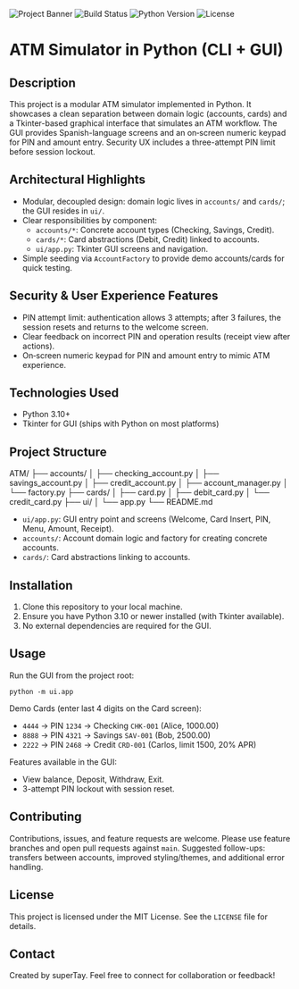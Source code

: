 ![Project Banner](assets/atm-banner.png)
![Build Status](https://img.shields.io/badge/build-passing-brightgreen)
![Python Version](https://img.shields.io/badge/python-3.10-blue)
![License](https://img.shields.io/badge/license-MIT-green)

# ATM Simulator in Python (CLI + GUI)

## Description

This project is a modular ATM simulator implemented in Python. It showcases a clean separation between domain logic (accounts, cards) and a Tkinter-based graphical interface that simulates an ATM workflow. The GUI provides Spanish-language screens and an on‑screen numeric keypad for PIN and amount entry. Security UX includes a three-attempt PIN limit before session lockout.

## Architectural Highlights

- Modular, decoupled design: domain logic lives in `accounts/` and `cards/`; the GUI resides in `ui/`.
- Clear responsibilities by component:
  - `accounts/*`: Concrete account types (Checking, Savings, Credit).
  - `cards/*`: Card abstractions (Debit, Credit) linked to accounts.
  - `ui/app.py`: Tkinter GUI screens and navigation.
- Simple seeding via `AccountFactory` to provide demo accounts/cards for quick testing.

## Security & User Experience Features

- PIN attempt limit: authentication allows 3 attempts; after 3 failures, the session resets and returns to the welcome screen.
- Clear feedback on incorrect PIN and operation results (receipt view after actions).
- On‑screen numeric keypad for PIN and amount entry to mimic ATM experience.

## Technologies Used

- Python 3.10+
- Tkinter for GUI (ships with Python on most platforms)

## Project Structure

ATM/
├── accounts/
│   ├── checking_account.py
│   ├── savings_account.py
│   ├── credit_account.py
│   ├── account_manager.py
│   └── factory.py
├── cards/
│   ├── card.py
│   ├── debit_card.py
│   └── credit_card.py
├── ui/
│   └── app.py
└── README.md

- `ui/app.py`: GUI entry point and screens (Welcome, Card Insert, PIN, Menu, Amount, Receipt).
- `accounts/`: Account domain logic and factory for creating concrete accounts.
- `cards/`: Card abstractions linking to accounts.

## Installation

1. Clone this repository to your local machine.
2. Ensure you have Python 3.10 or newer installed (with Tkinter available).
3. No external dependencies are required for the GUI.

## Usage

Run the GUI from the project root:

```
python -m ui.app
```

Demo Cards (enter last 4 digits on the Card screen):

- `4444` → PIN `1234` → Checking `CHK-001` (Alice, 1000.00)
- `8888` → PIN `4321` → Savings `SAV-001` (Bob, 2500.00)
- `2222` → PIN `2468` → Credit `CRD-001` (Carlos, limit 1500, 20% APR)

Features available in the GUI:

- View balance, Deposit, Withdraw, Exit.
- 3-attempt PIN lockout with session reset.

## Contributing

Contributions, issues, and feature requests are welcome. Please use feature branches and open pull requests against `main`. Suggested follow-ups: transfers between accounts, improved styling/themes, and additional error handling.

## License

This project is licensed under the MIT License. See the `LICENSE` file for details.

## Contact

Created by superTay. Feel free to connect for collaboration or feedback!
